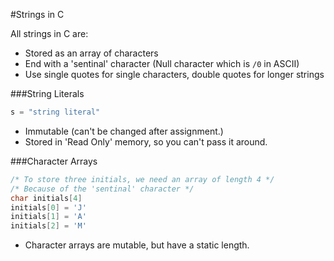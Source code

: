 #Strings in C

All strings in C are:
 * Stored as an array of characters
 * End with a 'sentinal' character (Null character which is `/0` in ASCII)
 * Use single quotes for single characters, double quotes for longer strings

###String Literals
```C
s = "string literal"
```

 * Immutable (can't be changed after assignment.)
 * Stored in 'Read Only' memory, so you can't pass it around.

###Character Arrays
```C
/* To store three initials, we need an array of length 4 */
/* Because of the 'sentinal' character */
char initials[4]
initials[0] = 'J'
initials[1] = 'A'
initials[2] = 'M'
```

 * Character arrays are mutable, but have a static length.
